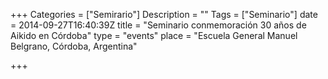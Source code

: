 +++
Categories = ["Semirario"]
Description = ""
Tags = ["Seminario"]
date = 2014-09-27T16:40:39Z
title = "Seminario conmemoración 30 años de Aikido en Córdoba"
type = "events"
place = "Escuela General Manuel Belgrano, Córdoba, Argentina"

+++


